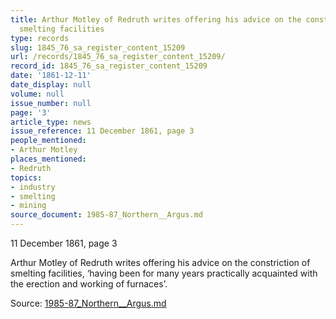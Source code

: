 ```yaml
---
title: Arthur Motley of Redruth writes offering his advice on the constriction of
  smelting facilities
type: records
slug: 1845_76_sa_register_content_15209
url: /records/1845_76_sa_register_content_15209/
record_id: 1845_76_sa_register_content_15209
date: '1861-12-11'
date_display: null
volume: null
issue_number: null
page: '3'
article_type: news
issue_reference: 11 December 1861, page 3
people_mentioned:
- Arthur Motley
places_mentioned:
- Redruth
topics:
- industry
- smelting
- mining
source_document: 1985-87_Northern__Argus.md
---
```


11 December 1861, page 3

Arthur Motley of Redruth writes offering his advice on the constriction of smelting facilities, ‘having been for many years practically acquainted with the erection and working of furnaces’.

Source: [1985-87_Northern__Argus.md](/downloads/markdown/1985-87_Northern__Argus.md)
